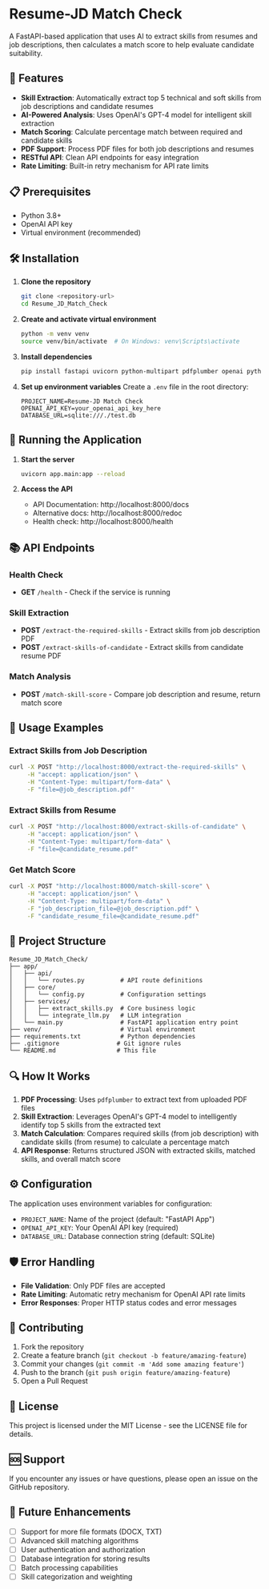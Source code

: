 # Resume-JD Match Check

A FastAPI-based application that uses AI to extract skills from resumes and job descriptions, then calculates a match score to help evaluate candidate suitability.

## 🚀 Features

- **Skill Extraction**: Automatically extract top 5 technical and soft skills from job descriptions and candidate resumes
- **AI-Powered Analysis**: Uses OpenAI's GPT-4 model for intelligent skill extraction
- **Match Scoring**: Calculate percentage match between required and candidate skills
- **PDF Support**: Process PDF files for both job descriptions and resumes
- **RESTful API**: Clean API endpoints for easy integration
- **Rate Limiting**: Built-in retry mechanism for API rate limits

## 📋 Prerequisites

- Python 3.8+
- OpenAI API key
- Virtual environment (recommended)

## 🛠️ Installation

1. **Clone the repository**
   ```bash
   git clone <repository-url>
   cd Resume_JD_Match_Check
   ```

2. **Create and activate virtual environment**
   ```bash
   python -m venv venv
   source venv/bin/activate  # On Windows: venv\Scripts\activate
   ```

3. **Install dependencies**
   ```bash
   pip install fastapi uvicorn python-multipart pdfplumber openai python-dotenv
   ```

4. **Set up environment variables**
   Create a `.env` file in the root directory:
   ```env
   PROJECT_NAME=Resume-JD Match Check
   OPENAI_API_KEY=your_openai_api_key_here
   DATABASE_URL=sqlite:///./test.db
   ```

## 🚀 Running the Application

1. **Start the server**
   ```bash
   uvicorn app.main:app --reload
   ```

2. **Access the API**
   - API Documentation: http://localhost:8000/docs
   - Alternative docs: http://localhost:8000/redoc
   - Health check: http://localhost:8000/health

## 📚 API Endpoints

### Health Check
- **GET** `/health` - Check if the service is running

### Skill Extraction
- **POST** `/extract-the-required-skills` - Extract skills from job description PDF
- **POST** `/extract-skills-of-candidate` - Extract skills from candidate resume PDF

### Match Analysis
- **POST** `/match-skill-score` - Compare job description and resume, return match score

## 🔧 Usage Examples

### Extract Skills from Job Description
```bash
curl -X POST "http://localhost:8000/extract-the-required-skills" \
     -H "accept: application/json" \
     -H "Content-Type: multipart/form-data" \
     -F "file=@job_description.pdf"
```

### Extract Skills from Resume
```bash
curl -X POST "http://localhost:8000/extract-skills-of-candidate" \
     -H "accept: application/json" \
     -H "Content-Type: multipart/form-data" \
     -F "file=@candidate_resume.pdf"
```

### Get Match Score
```bash
curl -X POST "http://localhost:8000/match-skill-score" \
     -H "accept: application/json" \
     -H "Content-Type: multipart/form-data" \
     -F "job_description_file=@job_description.pdf" \
     -F "candidate_resume_file=@candidate_resume.pdf"
```

## 📁 Project Structure

```
Resume_JD_Match_Check/
├── app/
│   ├── api/
│   │   └── routes.py          # API route definitions
│   ├── core/
│   │   └── config.py          # Configuration settings
│   ├── services/
│   │   ├── extract_skills.py  # Core business logic
│   │   └── integrate_llm.py   # LLM integration
│   └── main.py                # FastAPI application entry point
├── venv/                      # Virtual environment
├── requirements.txt           # Python dependencies
├── .gitignore                # Git ignore rules
└── README.md                 # This file
```

## 🔍 How It Works

1. **PDF Processing**: Uses `pdfplumber` to extract text from uploaded PDF files
2. **Skill Extraction**: Leverages OpenAI's GPT-4 model to intelligently identify top 5 skills from the extracted text
3. **Match Calculation**: Compares required skills (from job description) with candidate skills (from resume) to calculate a percentage match
4. **API Response**: Returns structured JSON with extracted skills, matched skills, and overall match score

## ⚙️ Configuration

The application uses environment variables for configuration:

- `PROJECT_NAME`: Name of the project (default: "FastAPI App")
- `OPENAI_API_KEY`: Your OpenAI API key (required)
- `DATABASE_URL`: Database connection string (default: SQLite)

## 🛡️ Error Handling

- **File Validation**: Only PDF files are accepted
- **Rate Limiting**: Automatic retry mechanism for OpenAI API rate limits
- **Error Responses**: Proper HTTP status codes and error messages

## 🤝 Contributing

1. Fork the repository
2. Create a feature branch (`git checkout -b feature/amazing-feature`)
3. Commit your changes (`git commit -m 'Add some amazing feature'`)
4. Push to the branch (`git push origin feature/amazing-feature`)
5. Open a Pull Request

## 📄 License

This project is licensed under the MIT License - see the LICENSE file for details.

## 🆘 Support

If you encounter any issues or have questions, please open an issue on the GitHub repository.

## 🔮 Future Enhancements

- [ ] Support for more file formats (DOCX, TXT)
- [ ] Advanced skill matching algorithms
- [ ] User authentication and authorization
- [ ] Database integration for storing results
- [ ] Batch processing capabilities
- [ ] Skill categorization and weighting 